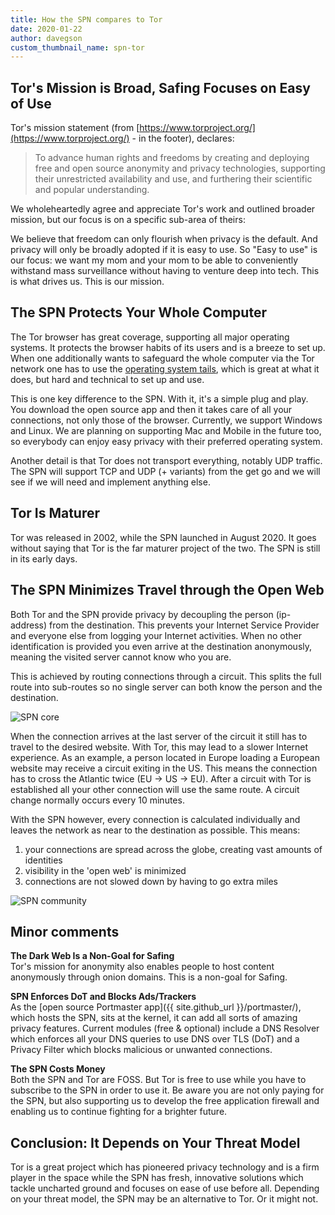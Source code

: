 ```yaml
---
title: How the SPN compares to Tor
date: 2020-01-22
author: davegson
custom_thumbnail_name: spn-tor
---
```


## Tor's Mission is Broad, Safing Focuses on Easy of Use

Tor's mission statement (from [https://www.torproject.org/](https://www.torproject.org/) - in the footer), declares:

> To advance human rights and freedoms by creating and deploying free and open source anonymity and privacy technologies, supporting their unrestricted availability and use, and furthering their scientific and popular understanding.

We wholeheartedly agree and appreciate Tor's work and outlined broader mission, but our focus is on a specific sub-area of theirs:

We believe that freedom can only flourish when privacy is the default. And privacy will only be broadly adopted if it is easy to use. So "Easy to use" is our focus: we want my mom and your mom to be able to conveniently withstand mass surveillance without having to venture deep into tech. This is what drives us. This is our mission.

## The SPN Protects Your Whole Computer

The Tor browser has great coverage, supporting all major operating systems. It protects the browser habits of its users and is a breeze to set up. When one additionally wants to safeguard the whole computer via the Tor network one has to use the [operating system tails](https://tails.boum.org/install/index.en.html), which is great at what it does, but hard and technical to set up and use.

This is one key difference to the SPN. With it, it's a simple plug and play. You download the open source app and then it takes care of all your connections, not only those of the browser. Currently, we support Windows and Linux. We are planning on supporting Mac and Mobile in the future too, so everybody can enjoy easy privacy with their preferred operating system.

Another detail is that Tor does not transport everything, notably UDP traffic. The SPN will support TCP and UDP (+ variants) from the get go and we will see if we will need and implement anything else.

## Tor Is Maturer

Tor was released in 2002, while the SPN launched in August 2020. It goes without saying that Tor is the far maturer project of the two. The SPN is still in its early days.

## The SPN Minimizes Travel through the Open Web

Both Tor and the SPN provide privacy by decoupling the person (ip-address) from the destination. This prevents your Internet Service Provider and everyone else from logging your Internet activities. When no other identification is provided you even arrive at the destination anonymously, meaning the visited server cannot know who you are.

This is achieved by routing connections through a circuit. This splits the full route into sub-routes so no single server can both know the person and the destination.

![SPN core](https://safing.io/assets/img/spn/spn-core-web.png)

When the connection arrives at the last server of the circuit it still has to travel to the desired website. With Tor, this may lead to a slower Internet experience. As an example, a person located in Europe loading a European website may receive a circuit exiting in the US. This means the connection has to cross the Atlantic twice (EU -> US -> EU). After a circuit with Tor is established all your other connection will use the same route. A circuit change normally occurs every 10 minutes.

With the SPN however, every connection is calculated individually and leaves the network as near to the destination as possible. This means:

1. your connections are spread across the globe, creating vast amounts of identities
2. visibility in the 'open web' is minimized
3. connections are not slowed down by having to go extra miles

![SPN community](https://safing.io/assets/img/spn/spn-community-web.png)

## Minor comments

**The Dark Web Is a Non-Goal for Safing**  
Tor's mission for anonymity also enables people to host content anonymously through onion domains. This is a non-goal for Safing.

**SPN Enforces DoT and Blocks Ads/Trackers**  
As the [open source Portmaster app]({{ site.github_url }}/portmaster/), which hosts the SPN, sits at the kernel, it can add all sorts of amazing privacy features. Current modules (free & optional) include a DNS Resolver which enforces all your DNS queries to use DNS over TLS (DoT) and a Privacy Filter which blocks malicious or unwanted connections.

**The SPN Costs Money**  
Both the SPN and Tor are FOSS. But Tor is free to use while you have to subscribe to the SPN in order to use it. Be aware you are not only paying for the SPN, but also supporting us to develop the free application firewall and enabling us to continue fighting for a brighter future.

## Conclusion: It Depends on Your Threat Model
Tor is a great project which has pioneered privacy technology and is a firm player in the space while the SPN has fresh, innovative solutions which tackle uncharted ground and focuses on ease of use before all. Depending on your threat model, the SPN may be an alternative to Tor. Or it might not.
